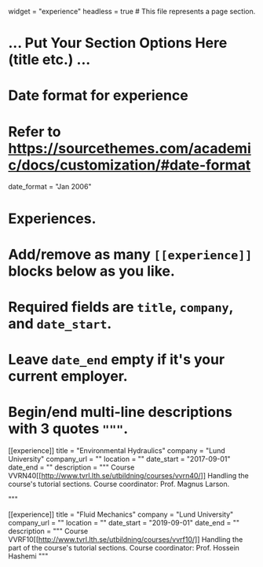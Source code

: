 widget = "experience"
headless = true  # This file represents a page section.

# ... Put Your Section Options Here (title etc.) ...

# Date format for experience
#   Refer to https://sourcethemes.com/academic/docs/customization/#date-format
date_format = "Jan 2006"

# Experiences.
#   Add/remove as many `[[experience]]` blocks below as you like.
#   Required fields are `title`, `company`, and `date_start`.
#   Leave `date_end` empty if it's your current employer.
#   Begin/end multi-line descriptions with 3 quotes `"""`.
[[experience]]
  title = "Environmental Hydraulics"
  company = "Lund University"
  company_url = ""
  location = ""
  date_start = "2017-09-01"
  date_end = ""
  description = """
  Course VVRN40[[http://www.tvrl.lth.se/utbildning/courses/vvrn40/]]
  Handling the course's tutorial sections.
  Course coordinator: Prof. Magnus Larson.
  

  """

[[experience]]
  title = "Fluid Mechanics"
  company = "Lund University"
  company_url = ""
  location = ""
  date_start = "2019-09-01"
  date_end = ""
  description = """
  Course VVRF10[[http://www.tvrl.lth.se/utbildning/courses/vvrf10/]]
  Handling the part of the course's tutorial sections.
  Course coordinator: Prof. Hossein Hashemi
  """
